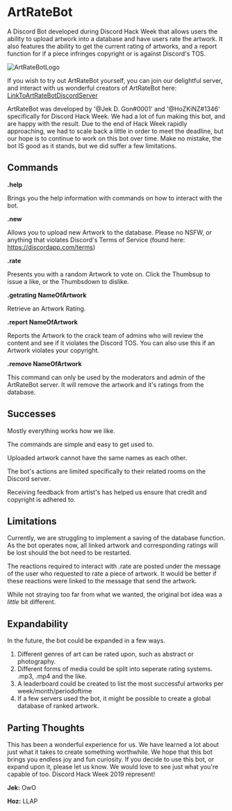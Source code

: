 # ArtRateBot
A Discord Bot developed during Discord Hack Week that allows users the ability to upload artwork into a database and have users rate the artwork. It also features the ability to get the current rating of artworks, and a report function for if a piece infringes copyright or is against Discord's TOS.

![ArtRateBotLogo](http://jerry.best/ArtRateBot.png)

If you wish to try out ArtRateBot yourself, you can join our delightful server, and interact with us wonderful creators of ArtRateBot here: [LinkToArtRateBotDiscordServer](http://discord.gg/5tukZRm)

ArtRateBot was developed by '@Jek D. Gon#0001' and '@HoZKiNZ#1346' specifically for Discord Hack Week. We had a lot of fun making this bot, and are happy with the result. Due to the end of Hack Week rapidly approaching, we had to scale back a little in order to meet the deadline, but our hope is to continue to work on this bot over time. Make no mistake, the bot IS good as it stands, but we did suffer a few limitations.

## Commands
**.help**

Brings you the help information with commands on how to interact with the bot. 

**.new**

Allows you to upload new Artwork to the database. Please no NSFW, or anything that violates Discord's Terms of Service (found here: https://discordapp.com/terms) 

**.rate**

Presents you with a random Artwork to vote on. Click the Thumbsup to issue a like, or the Thumbsdown to dislike. 

**.getrating NameOfArtwork**

Retrieve an Artwork Rating.

**.report NameOfArtwork**

Reports the Artwork to the crack team of admins who will review the content and see if it violates the Discord TOS. You can also use this if an Artwork violates your copyright.

**.remove NameOfArtwork**

This command can only be used by the moderators and admin of the ArtRateBot server. It will remove the artwork and it's ratings from the database.

## Successes
Mostly everything works how we like.

The commands are simple and easy to get used to.

Uploaded artwork cannot have the same names as each other.

The bot's actions are limited specifically to their related rooms on the Discord server.

Receiving feedback from artist's has helped us ensure that credit and copyright is adhered to.

## Limitations
Currently, we are struggling to implement a saving of the database function. As the bot operates now, all linked artwork and corresponding ratings will be lost should the bot need to be restarted.

The reactions required to interact with .rate are posted under the message of the user who requested to rate a piece of artwork. It would be better if these reactions were linked to the message that send the artwork.

While not straying too far from what we wanted, the original bot idea was a *little* bit different.

## Expandability
In the future, the bot could be expanded in a few ways.
1. Different genres of art can be rated upon, such as abstract or photography.
2. Different forms of media could be split into seperate rating systems. .mp3, .mp4 and the like.
3. A leaderboard could be created to list the most successful artworks per week/month/periodoftime
4. If a few servers used the bot, it might be possible to create a global database of ranked artwork.

## Parting Thoughts
This has been a wonderful experience for us. We have learned a lot about just what it takes to create something worthwhile. We hope that this bot brings you endless joy and fun curiosity. If you decide to use this bot, or expand upon it, please let us know. We would love to see just what you're capable of too. Discord Hack Week 2019 represent!

**Jek:** OwO

**Hoz:** LLAP
